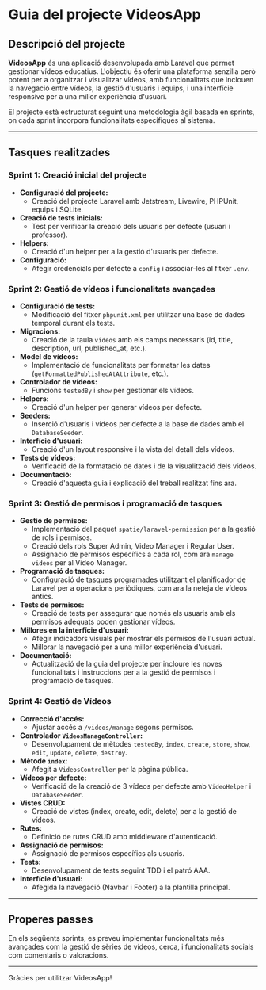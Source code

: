 # Guia del projecte VideosApp

## Descripció del projecte
**VideosApp** és una aplicació desenvolupada amb Laravel que permet gestionar vídeos educatius. L'objectiu és oferir una plataforma senzilla però potent per a organitzar i visualitzar vídeos, amb funcionalitats que inclouen la navegació entre vídeos, la gestió d'usuaris i equips, i una interfície responsive per a una millor experiència d'usuari.

El projecte està estructurat seguint una metodologia àgil basada en sprints, on cada sprint incorpora funcionalitats específiques al sistema.

---

## Tasques realitzades

### Sprint 1: Creació inicial del projecte

- **Configuració del projecte:**
    - Creació del projecte Laravel amb Jetstream, Livewire, PHPUnit, equips i SQLite.
- **Creació de tests inicials:**
    - Test per verificar la creació dels usuaris per defecte (usuari i professor).
- **Helpers:**
    - Creació d'un helper per a la gestió d'usuaris per defecte.
- **Configuració:**
    - Afegir credencials per defecte a `config` i associar-les al fitxer `.env`.

### Sprint 2: Gestió de vídeos i funcionalitats avançades

- **Configuració de tests:**
    - Modificació del fitxer `phpunit.xml` per utilitzar una base de dades temporal durant els tests.
- **Migracions:**
    - Creació de la taula `videos` amb els camps necessaris (id, title, description, url, published_at, etc.).
- **Model de vídeos:**
    - Implementació de funcionalitats per formatar les dates (`getFormattedPublishedAtAttribute`, etc.).
- **Controlador de vídeos:**
    - Funcions `testedBy` i `show` per gestionar els vídeos.
- **Helpers:**
    - Creació d'un helper per generar vídeos per defecte.
- **Seeders:**
    - Inserció d'usuaris i vídeos per defecte a la base de dades amb el `DatabaseSeeder`.
- **Interfície d'usuari:**
    - Creació d'un layout responsive i la vista del detall dels vídeos.
- **Tests de vídeos:**
    - Verificació de la formatació de dates i de la visualització dels vídeos.
- **Documentació:**
    - Creació d'aquesta guia i explicació del treball realitzat fins ara.

### Sprint 3: Gestió de permisos i programació de tasques

- **Gestió de permisos:**
    - Implementació del paquet `spatie/laravel-permission` per a la gestió de rols i permisos.
    - Creació dels rols Super Admin, Video Manager i Regular User.
    - Assignació de permisos específics a cada rol, com ara `manage videos` per al Video Manager.
- **Programació de tasques:**
    - Configuració de tasques programades utilitzant el planificador de Laravel per a operacions periòdiques, com ara la neteja de vídeos antics.
- **Tests de permisos:**
    - Creació de tests per assegurar que només els usuaris amb els permisos adequats poden gestionar vídeos.
- **Millores en la interfície d'usuari:**
    - Afegir indicadors visuals per mostrar els permisos de l'usuari actual.
    - Millorar la navegació per a una millor experiència d'usuari.
- **Documentació:**
    - Actualització de la guia del projecte per incloure les noves funcionalitats i instruccions per a la gestió de permisos i programació de tasques.

### Sprint 4: Gestió de Vídeos

- **Correcció d'accés:**
    - Ajustar accés a `/videos/manage` segons permisos.
- **Controlador `VideosManageController`:**
    - Desenvolupament de mètodes `testedBy`, `index`, `create`, `store`, `show`, `edit`, `update`, `delete`, `destroy`.
- **Mètode `index`:**
    - Afegit a `VideosController` per la pàgina pública.
- **Vídeos per defecte:**
    - Verificació de la creació de 3 vídeos per defecte amb `VideoHelper` i `DatabaseSeeder`.
- **Vistes CRUD:**
    - Creació de vistes (index, create, edit, delete) per a la gestió de vídeos.
- **Rutes:**
    - Definició de rutes CRUD amb middleware d'autenticació.
- **Assignació de permisos:**
    - Assignació de permisos específics als usuaris.
- **Tests:**
    - Desenvolupament de tests seguint TDD i el patró AAA.
- **Interfície d'usuari:**
    - Afegida la navegació (Navbar i Footer) a la plantilla principal.

---

## Properes passes
En els següents sprints, es preveu implementar funcionalitats més avançades com la gestió de sèries de vídeos, cerca, i funcionalitats socials com comentaris o valoracions.

---

Gràcies per utilitzar VideosApp!
